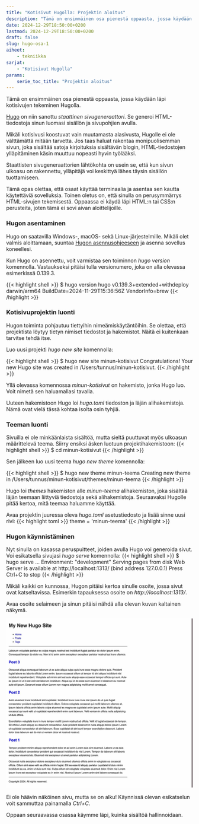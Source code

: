 ```yaml
---
title: "Kotisivut Hugolla: Projektin aloitus"
description: "Tämä on ensimmäinen osa pienestä oppaasta, jossa käydään läpi kotisivujen tekeminen Hugolla."
date: 2024-12-29T18:50:00+0200
lastmod: 2024-12-29T18:50:00+0200
draft: false
slug: hugo-osa-1
aiheet:
    - tekniikka
sarjat:
    - "Kotisivut Hugolla"
params:
    serie_toc_title: "Projektin aloitus"
---
```

Tämä on ensimmäinen osa pienestä oppaasta, jossa käydään läpi kotisivujen tekeminen Hugolla.

<!--more-->

[Hugo](https://gohugo.io) on niin sanottu *staattinen sivugeneraattori*. Se generoi HTML-tiedostoja sinun luomasi sisällön ja sivupohjien avulla.

Mikäli kotisivusi koostuvat vain muutamasta alasivusta, Hugolle ei ole välttämättä mitään tarvetta. Jos taas haluat rakentaa monipuolisemman sivun, joka sisältää satoja kirjoituksia sisältävän blogin, HTML-tiedostojen ylläpitäminen käsin muuttuu nopeasti hyvin työlääksi.

Staattisten sivugeneraattorien lähtökohta on usein se, että kun sivun ulkoasu on rakennettu, ylläpitäjä voi keskittyä lähes täysin sisällön tuottamiseen.

Tämä opas olettaa, että osaat käyttää terminaalia ja asentaa sen kautta käytettäviä sovelluksia. Toinen oletus on, että sinulla on perusymmärrys HTML-sivujen tekemisestä. Oppaassa ei käydä läpi HTML:n tai CSS:n perusteita, joten tämä ei sovi aivan aloittelijoille.

### Hugon asentaminen

Hugo on saatavilla Windows-, macOS- sekä Linux-järjestelmille. Mikäli olet valmis aloittamaan, suuntaa [Hugon asennusohjeeseen](https://gohugo.io/installation/) ja asenna sovellus koneellesi.

Kun Hugo on asennettu, voit varmistaa sen toiminnon *hugo version* komennolla. Vastaukseksi pitäisi tulla versionumero, joka on alla olevassa esimerkissä 0.139.3.

{{< highlight shell >}}
$ hugo version
hugo v0.139.3+extended+withdeploy darwin/arm64 BuildDate=2024-11-29T15:36:56Z VendorInfo=brew
{{< /highlight >}}

### Kotisivuprojektin luonti
Hugon toiminta pohjautuu tiettyihin nimeämiskäytäntöihin. Se olettaa, että projektista löytyy tietyn nimiset tiedostot ja hakemistot. Näitä ei kuitenkaan tarvitse tehdä itse.

Luo uusi projekti *hugo new site* komennolla:

{{< highlight shell >}}
$ hugo new site minun-kotisivut
Congratulations! Your new Hugo site was created in /Users/tunnus/minun-kotisivut.
{{< /highlight >}}

Yllä olevassa komennossa *minun-kotisivut* on hakemisto, jonka Hugo luo. Voit nimetä sen haluamallasi tavalla.

Uuteen hakemistoon Hugo loi *hugo.toml* tiedoston ja läjän alihakemistoja. Nämä ovat vielä tässä kohtaa isolta osin tyhjiä.

### Teeman luonti

Sivuilla ei ole minkäänlaista sisältöä, mutta sieltä puuttuvat myös ulkoasun määrittelevä teema. Siirry ensiksi äsken luotuun projektihakemistoon:
{{< highlight shell >}}
$ cd minun-kotisivut
{{< /highlight >}}

Sen jälkeen luo uusi teema *hugo new theme* komennolla:

{{< highlight shell >}}
$ hugo new theme minun-teema
Creating new theme in /Users/tunnus/minun-kotisivut/themes/minun-teema
{{< /highlight >}}

Hugo loi *themes* hakemiston alle *minun-teema* alihakemiston, joka sisältää läjän teemaan liittyviä tiedostoja sekä alihakemistoja. Seuraavaksi Hugolle pitää kertoa, mitä teemaa haluamme käyttää.

Avaa projektin juuressa oleva *hugo.toml* asetustiedosto ja lisää sinne uusi rivi:
{{< highlight toml >}}
theme = 'minun-teema'
{{< /highlight >}}

### Hugon käynnistäminen

Nyt sinulla on kasassa peruspuitteet, joiden avulla Hugo voi generoida sivut. Voi esikatsella sivujasi *hugo serve*  komennolla:
{{< highlight shell >}}
$ hugo serve
...
Environment: "development"
Serving pages from disk
Web Server is available at http://localhost:1313/ (bind address 127.0.0.1) 
Press Ctrl+C to stop
{{< /highlight >}}

Mikäli kaikki on kunnossa, Hugon pitäisi kertoa sinulle osoite, jossa sivut ovat katseltavissa. Esimerkin tapauksessa osoite on *http://localhost:1313/*.

Avaa osoite selaimeen ja sinun pitäisi nähdä alla olevan kuvan kaltainen näkymä.

![Kuvaruutukaappaus Hugon oletussivusta](sshot-1.jpg)

Ei ole häävin näköinen sivu, mutta se on alku! Käynnissä olevan esikatselun voit sammuttaa painamalla *Ctrl+C*.

Oppaan seuraavassa osassa käymme läpi, kuinka sisältöä hallinnoidaan.